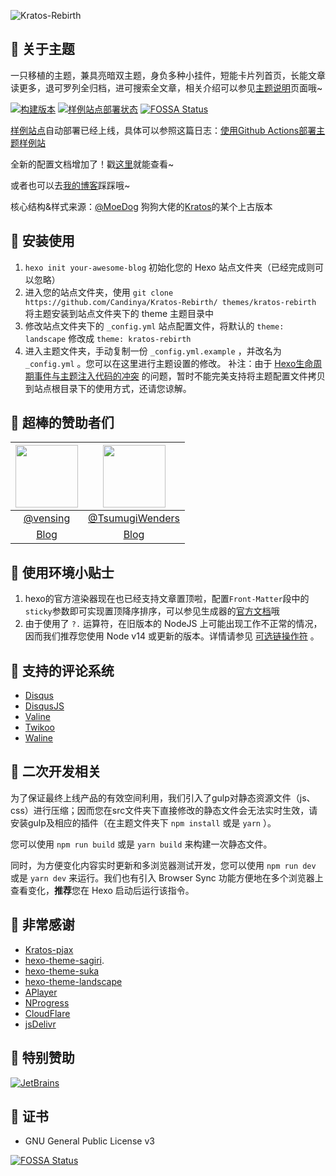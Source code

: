 ![Kratos-Rebirth](https://repository-images.githubusercontent.com/132322562/46429300-7da7-11ea-8c82-d03503cb17b8)

## 🍭 关于主题

一只移植的主题，兼具亮暗双主题，身负多种小挂件，短能卡片列首页，长能文章读更多，退可罗列全归档，进可搜索全文章，相关介绍可以参见[主题说明](https://candinya.com/posts/Kratos-Rebirth/)页面哦~

[![构建版本](https://img.shields.io/github/v/release/Candinya/Kratos-Rebirth)](https://github.com/Candinya/Kratos-Rebirth/releases/latest)
[![样例站点部署状态](https://github.com/Candinya/Kratos-Rebirth/workflows/Build%20Demo%20Site/badge.svg)](https://kr-demo.candinya.com/)
[![FOSSA Status](https://app.fossa.com/api/projects/git%2Bgithub.com%2FCandinya%2FKratos-Rebirth.svg?type=shield)](https://app.fossa.com/projects/git%2Bgithub.com%2FCandinya%2FKratos-Rebirth?ref=badge_shield)

[样例站点](https://kr-demo.candinya.com)自动部署已经上线，具体可以参照这篇日志：[使用Github Actions部署主题样例站](https://candinya.com/posts/theme-demo-deployment-with-github-actions/)

全新的配置文档增加了！戳[这里](https://github.com/Candinya/Kratos-Rebirth/blob/master/Kratos-Rebirth-Manual.md)就能查看~

或者也可以去[我的博客](https://candinya.com/posts/Kratos-Rebirth/)踩踩哦~

核心结构&样式来源：[@MoeDog](https://github.com/xb2016) 狗狗大佬的[Kratos](https://github.com/xb2016/kratos)的某个上古版本

## 💞 安装使用

1. `hexo init your-awesome-blog` 初始化您的 Hexo 站点文件夹（已经完成则可以忽略）
2. 进入您的站点文件夹，使用 `git clone https://github.com/Candinya/Kratos-Rebirth/ themes/kratos-rebirth` 将主题安装到站点文件夹下的 theme 主题目录中
3. 修改站点文件夹下的 `_config.yml` 站点配置文件，将默认的 `theme: landscape` 修改成 `theme: kratos-rebirth`
4. 进入主题文件夹，手动复制一份 `_config.yml.example` ，并改名为 `_config.yml` 。您可以在这里进行主题设置的修改。
    补注：由于 [Hexo生命周期事件与主题注入代码的冲突](https://github.com/Candinya/Kratos-Rebirth/issues/56) 的问题，暂时不能完美支持将主题配置文件拷贝到站点根目录下的使用方式，还请您谅解。

## 🍬 超棒的赞助者们

| [<img src="https://avatars.githubusercontent.com/u/22054842?v=4" width="100px;"/>](https://vensing.com/) | [<img src="https://avatars.githubusercontent.com/u/45732838?v=4" width="100px;"/>](https://blog.nekopara.net/) |
| :---: | :---: |
| [@vensing](https://github.com/vensing) | [@TsumugiWenders](https://github.com/TsumugiWenders) |
| [Blog](https://chee5e.space/) | [Blog](https://blog.nekopara.net/) |

## 🎁 使用环境小贴士

1. hexo的官方渲染器现在也已经支持文章置顶啦，配置`Front-Matter`段中的`sticky`参数即可实现置顶降序排序，可以参见生成器的[官方文档](https://github.com/hexojs/hexo-generator-index#usage)哦
2. 由于使用了 `?.` 运算符，在旧版本的 NodeJS 上可能出现工作不正常的情况，因而我们推荐您使用 Node v14 或更新的版本。详情请参见 [可选链操作符](https://developer.mozilla.org/zh-CN/docs/Web/JavaScript/Reference/Operators/Optional_chaining) 。

## 💬 支持的评论系统

- [Disqus](https://disqus.com)
- [DisqusJS](https://disqusjs.skk.moe/)
- [Valine](https://valine.js.org)
- [Twikoo](https://twikoo.js.org)
- [Waline](https://waline.js.org)

## 🍩 二次开发相关

为了保证最终上线产品的有效空间利用，我们引入了gulp对静态资源文件（js、css）进行压缩；因而您在src文件夹下直接修改的静态文件会无法实时生效，请安装gulp及相应的插件（在主题文件夹下 `npm install` 或是 `yarn` ）。

您可以使用 `npm run build` 或是 `yarn build` 来构建一次静态文件。

同时，为方便变化内容实时更新和多浏览器测试开发，您可以使用 `npm run dev` 或是 `yarn dev` 来运行。我们也有引入 Browser Sync 功能方便地在多个浏览器上查看变化，**推荐**您在 Hexo 启动后运行该指令。

## 💮 非常感谢

- [Kratos-pjax](https://github.com/xb2016/kratos-pjax)
- [hexo-theme-sagiri](https://github.com/DIYgod/diygod.me/tree/master/themes/sagiri).
- [hexo-theme-suka](https://github.com/SukkaW/hexo-theme-suka)
- [hexo-theme-landscape](https://github.com/hexojs/hexo-theme-landscape)
- [APlayer](https://github.com/MoePlayer/APlayer)
- [NProgress](https://github.com/rstacruz/nprogress)
- [CloudFlare](https://www.cloudflare.com/)
- [jsDelivr](https://www.jsdelivr.com/)

## 🎉 特别赞助

[![JetBrains](https://user-images.githubusercontent.com/20502130/90419395-14409500-e0e9-11ea-8b3b-ade4589dca84.png)](https://www.jetbrains.com/?from=Kratos%20%3a%20Rebirth)

## 🎵 证书

- GNU General Public License v3

[![FOSSA Status](https://app.fossa.com/api/projects/git%2Bgithub.com%2FCandinya%2FKratos-Rebirth.svg?type=large)](https://app.fossa.com/projects/git%2Bgithub.com%2FCandinya%2FKratos-Rebirth?ref=badge_large)
